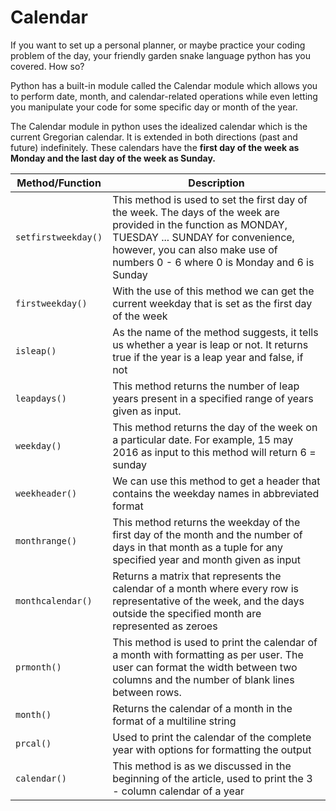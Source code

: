 # Calendar

If you want to set up a personal planner, or maybe practice your coding problem of the day, your friendly garden snake language python has you covered. How so?

Python has a built-in module called the Calendar module which allows you to perform date, month, and calendar-related operations while even letting you manipulate your code for some specific day or month of the year.

The Calendar module in python uses the idealized calendar which is the current Gregorian calendar. It is extended in both directions (past and future) indefinitely. These calendars have the **first day of the week as Monday and the last day of the week as Sunday.**

| Method/Function | Description |
|-----------------|-------------|
| `setfirstweekday()` | This method is used to set the first day of the week. The days of the week are provided in the function as MONDAY, TUESDAY ... SUNDAY for convenience, however, you can also make use of numbers 0 - 6 where 0 is Monday and 6 is Sunday |
| `firstweekday()` | With the use of this method we can get the current weekday that is set as the first day of the week |
| `isleap()` | As the name of the method suggests, it tells us whether a year is leap or not. It returns true if the year is a leap year and false, if not |
| `leapdays()` | This method returns the number of leap years present in a specified range of years given as input. |
| `weekday()` | This method returns the day of the week on a particular date. For example, 15 may 2016 as input to this method will return 6 = sunday |
| `weekheader()` | We can use this method to get a header that contains the weekday names in abbreviated format |
| `monthrange()` | This method returns the weekday of the first day of the month and the number of days in that month as a tuple for any specified year and month given as input |
| `monthcalendar()` | Returns a matrix that represents the calendar of a month where every row is representative of the week, and the days outside the specified month are represented as zeroes |
| `prmonth()` | This method is used to print the calendar of a month with formatting as per user. The user can format the width between two columns and the number of blank lines between rows. |
| `month()` | Returns the calendar of a month in the format of a multiline string |
| `prcal()` | Used to print the calendar of the complete year with options for formatting the output |
| `calendar()` | This method is as we discussed in the beginning of the article, used to print the 3 - column calendar of a year |